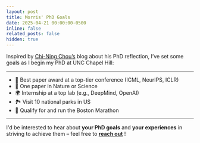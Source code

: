 ```yaml
---
layout: post
title: Morris' PhD Goals
date: 2025-04-21 00:00:00-0500
inline: false
related_posts: false
hidden: true
---
```


Inspired by [Chi-Ning Chou’s](https://cnchou.github.io/) blog about his PhD reflection, I’ve set some goals as I begin my PhD at UNC Chapel Hill:

---

- 🏅 Best paper award at a top-tier conference (ICML, NeurIPS, ICLR)
- 🧠 One paper in Nature or Science
- 🌍 Internship at a top lab (e.g., DeepMind, OpenAI)
- 🏞️ Visit 10 national parks in US
- 🏃 Qualify for and run the Boston Marathon

---

I'd be interested to hear about **your PhD goals** and **your experiences** in striving to achieve them – feel free to **[reach out](mailto:morris@cs.unc.edu)** !